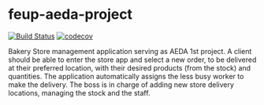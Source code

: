 # feup-aeda-project
[![Build Status](https://travis-ci.com/bdmendes/feup-aeda-bakery.svg?branch=main)](https://travis-ci.com/bdmendes/feup-aeda-bakery)
[![codecov](https://codecov.io/gh/bdmendes/feup-aeda-project/branch/main/graph/badge.svg?token=GDYAY2O2DQ)](https://codecov.io/gh/bdmendes/feup-aeda-project)

Bakery Store management application serving as AEDA 1st project.
A client should be able to enter the store app and select a new order, to be delivered at their preferred location, with their desired products (from the stock) and quantities. The application automatically assigns the less busy worker to make the delivery.
The boss is in charge of adding new store delivery locations, managing the stock and the staff.
